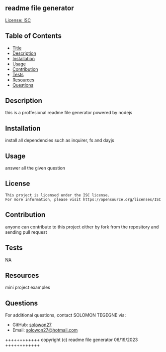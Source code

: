 ## readme file generator 

  [License: ISC](https://img.shields.io/badge/License-ISC-blue.svg) 
  
  ## Table of Contents 
  * [Title](#title)  
  * [Description](#description) 
  * [Installation](#installation)
  * [Usage](#usage)
  * [Contribution](#contribution)
  * [Tests](#tests)
  * [Resources](#resources)
  * [Questions](#Questions)

  ## Description
  this is a proffesional readme file generator powered by nodejs

  ## Installation
  install all dependencies such as inquirer, fs and dayjs 

  ## Usage
  answer all the given question 

  ## License  
    This project is licensed under the ISC license.      
    For more information, please visit https://opensource.org/licenses/ISC

  ## Contribution
  anyone can contribute to this project either by fork from the repository and sending pull request

  ## Tests
  NA

  ## Resources
  mini project examples

  ## Questions
  For additional questions, contact SOLOMON TEGEGNE via:
  - GitHub: [solowon27](https://github.com/solowon27)
  - Email: solowon27@hotmail.com

++++++++++++ copyright (c) readme file generator 06/19/2023 ++++++++++++